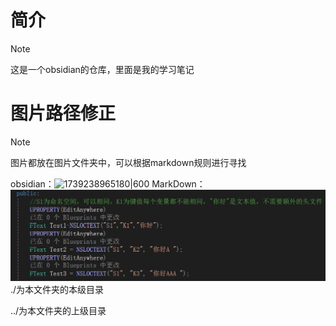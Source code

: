 # 简介

> [!NOTE]
> 这是一个obsidian的仓库，里面是我的学习笔记
# 图片路径修正

> [!NOTE]
> 图片都放在图片文件夹中，可以根据markdown规则进行寻找
>
obsidian：![1739238965180|600](1739238965180.png)
MarkDown：![1739238965180.png|600](./图片/1739238965180.png)
./为本文件夹的本级目录

../为本文件夹的上级目录
